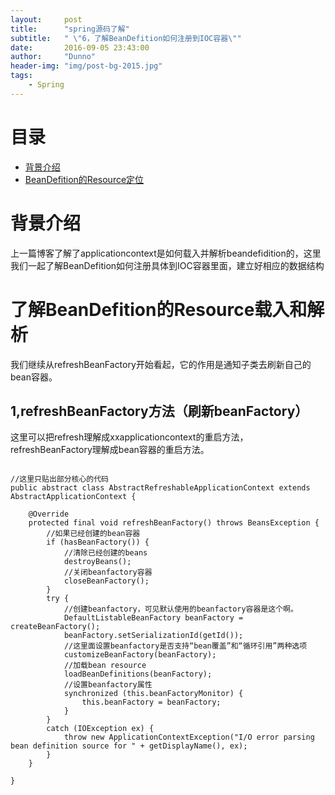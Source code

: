 ```yaml
---
layout:     post
title:      "spring源码了解"
subtitle:   " \"6，了解BeanDefition如何注册到IOC容器\""
date:       2016-09-05 23:43:00
author:     "Dunno"
header-img: "img/post-bg-2015.jpg"
tags:
    - Spring
---
```


# 目录

- <a href="#js">背景介绍</a>
- <a href="#dmlj">BeanDefition的Resource定位</a>

# <a name="js">背景介绍</a>
<p>上一篇博客了解了applicationcontext是如何载入并解析beandefidition的，这里我们一起了解BeanDefition如何注册具体到IOC容器里面，建立好相应的数据结构</p>

# <a name="dmlj">了解BeanDefition的Resource载入和解析</a>

<p>我们继续从refreshBeanFactory开始看起，它的作用是通知子类去刷新自己的bean容器。</p>

## 1,refreshBeanFactory方法（刷新beanFactory）
这里可以把refresh理解成xxapplicationcontext的重启方法，refreshBeanFactory理解成bean容器的重启方法。

<pre>
<code>
//这里只贴出部分核心的代码
public abstract class AbstractRefreshableApplicationContext extends AbstractApplicationContext {

	@Override
	protected final void refreshBeanFactory() throws BeansException {
		//如果已经创建的bean容器
		if (hasBeanFactory()) {
			//清除已经创建的beans
			destroyBeans();
			//关闭beanfactory容器
			closeBeanFactory();
		}
		try {
			//创建beanfactory，可见默认使用的beanfactory容器是这个啊。
			DefaultListableBeanFactory beanFactory = createBeanFactory();
			beanFactory.setSerializationId(getId());
			//这里面设置beanfactory是否支持“bean覆盖”和“循环引用”两种选项
			customizeBeanFactory(beanFactory);
			//加载bean resource
			loadBeanDefinitions(beanFactory);
			//设置beanfactory属性
			synchronized (this.beanFactoryMonitor) {
				this.beanFactory = beanFactory;
			}
		}
		catch (IOException ex) {
			throw new ApplicationContextException(&quot;I/O error parsing bean definition source for &quot; + getDisplayName(), ex);
		}
	}
	
}
</code>
</pre>

































 